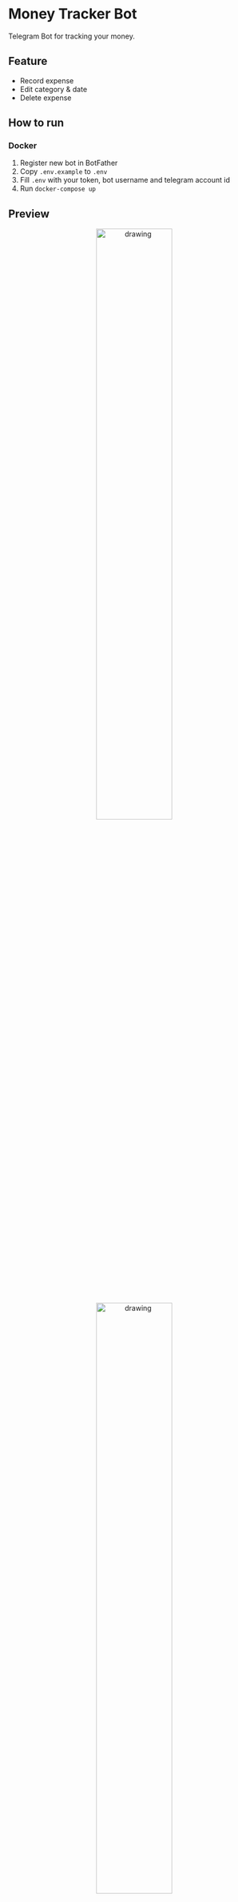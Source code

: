 # Money Tracker Bot

Telegram Bot for tracking your money.

## Feature

- Record expense
- Edit category & date
- Delete expense

## How to run

### Docker

1. Register new bot in BotFather
2. Copy `.env.example` to `.env`
3. Fill `.env` with your token, bot username and telegram account id
4. Run `docker-compose up`

## Preview

<p align="center">
<img src="https://user-images.githubusercontent.com/22138274/161460760-34e8e848-6275-40e0-affc-29c0ca486357.png" alt="drawing" width="55%"/>
<img src="https://user-images.githubusercontent.com/22138274/161460770-df7f48b0-a78a-4f4d-99b2-66ecfbfc5edc.png" alt="drawing" width="55%"/>
</p>

| Tech         |
|--------------|
| OpenJDK 11   |
| TelegramBots |
| MySQL        |

## Open for Contributors

I really appreciate any contribution. Open an issue for feature request or pull request for code improvement.